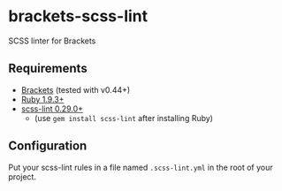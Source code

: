 brackets-scss-lint
==================

SCSS linter for Brackets

## Requirements
* [Brackets](http://brackets.io/) (tested with v0.44+)
* [Ruby 1.9.3+](https://www.ruby-lang.org)
* [scss-lint 0.29.0+](https://github.com/causes/scss-lint)
  * (use `gem install scss-lint` after installing Ruby)

## Configuration
Put your scss-lint rules in a file named `.scss-lint.yml` in the root of your project.
